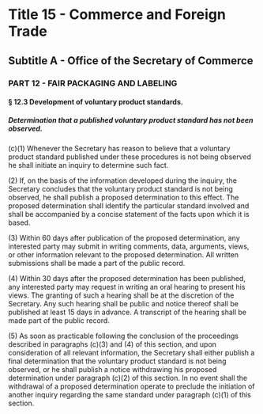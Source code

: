 
# Title 15 - Commerce and Foreign Trade
## Subtitle A - Office of the Secretary of Commerce
### PART 12 - FAIR PACKAGING AND LABELING
#### § 12.3 Development of voluntary product standards.
##### Determination that a published voluntary product standard has not been observed.

(c)(1) Whenever the Secretary has reason to believe that a voluntary product standard published under these procedures is not being observed he shall initiate an inquiry to determine such fact.

(2) If, on the basis of the information developed during the inquiry, the Secretary concludes that the voluntary product standard is not being observed, he shall publish a proposed determination to this effect. The proposed determination shall identify the particular standard involved and shall be accompanied by a concise statement of the facts upon which it is based.

(3) Within 60 days after publication of the proposed determination, any interested party may submit in writing comments, data, arguments, views, or other information relevant to the proposed determination. All written submissions shall be made a part of the public record.

(4) Within 30 days after the proposed determination has been published, any interested party may request in writing an oral hearing to present his views. The granting of such a hearing shall be at the discretion of the Secretary. Any such hearing shall be public and notice thereof shall be published at least 15 days in advance. A transcript of the hearing shall be made part of the public record.

(5) As soon as practicable following the conclusion of the proceedings described in paragraphs (c)(3) and (4) of this section, and upon consideration of all relevant information, the Secretary shall either publish a final determination that the voluntary product standard is not being observed, or he shall publish a notice withdrawing his proposed determination under paragraph (c)(2) of this section. In no event shall the withdrawal of a proposed determination operate to preclude the initiation of another inquiry regarding the same standard under paragraph (c)(1) of this section.
